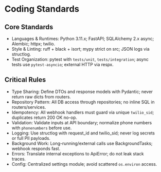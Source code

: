 # Coding Standards

## Core Standards
- Languages & Runtimes: Python 3.11.x; FastAPI; SQLAlchemy 2.x async; Alembic; httpx; twilio.
- Style & Linting: ruff + black + isort; mypy strict on src; JSON logs via structlog.
- Test Organization: pytest with `tests/unit`, `tests/integration`; async tests use `pytest-asyncio`; external HTTP via respx.

## Critical Rules
- Type Sharing: Define DTOs and response models with Pydantic; never return raw dicts from routers.
- Repository Pattern: All DB access through repositories; no inline SQL in routers/services.
- Idempotency: All webhook handlers must guard via unique `twilio_sid`; duplicates return 200 OK no-op.
- Validation: Validate inputs at API boundary; normalize phone numbers with `phonenumbers` before use.
- Logging: Use structlog with request_id and twilio_sid; never log secrets or full PII payloads.
- Background Work: Long-running/external calls use BackgroundTasks; webhook responds fast.
- Errors: Translate internal exceptions to ApiError; do not leak stack traces.
- Config: Centralized settings module; avoid scattered `os.environ` access.
